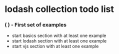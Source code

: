 # lodash collection todo list

### ( ) - First set of examples
* start basics section with at least one example
* start lodash section with at least one example
* start vjs section with at least one example

